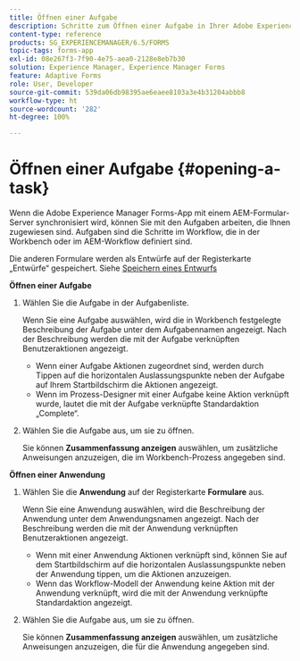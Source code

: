 ```yaml
---
title: Öffnen einer Aufgabe
description: Schritte zum Öffnen einer Aufgabe in Ihrer Adobe Experience Manager Forms-App
content-type: reference
products: SG_EXPERIENCEMANAGER/6.5/FORMS
topic-tags: forms-app
exl-id: 08e267f3-7f90-4e75-aea0-2128e8eb7b30
solution: Experience Manager, Experience Manager Forms
feature: Adaptive Forms
role: User, Developer
source-git-commit: 539da06db98395ae6eaee8103a3e4b31204abbb8
workflow-type: ht
source-wordcount: '282'
ht-degree: 100%

---
```


# Öffnen einer Aufgabe {#opening-a-task}

Wenn die Adobe Experience Manager Forms-App mit einem AEM-Formular-Server synchronisiert wird, können Sie mit den Aufgaben arbeiten, die Ihnen zugewiesen sind. Aufgaben sind die Schritte im Workflow, die in der Workbench oder im AEM-Workflow definiert sind.

Die anderen Formulare werden als Entwürfe auf der Registerkarte „Entwürfe“ gespeichert. Siehe [Speichern eines Entwurfs](/help/forms/using/save-as-draft.md)

**Öffnen einer Aufgabe**

1. Wählen Sie die Aufgabe in der Aufgabenliste.

   Wenn Sie eine Aufgabe auswählen, wird die in Workbench festgelegte Beschreibung der Aufgabe unter dem Aufgabennamen angezeigt. Nach der Beschreibung werden die mit der Aufgabe verknüpften Benutzeraktionen angezeigt.

   * Wenn einer Aufgabe Aktionen zugeordnet sind, werden durch Tippen auf die horizontalen Auslassungspunkte neben der Aufgabe auf Ihrem Startbildschirm die Aktionen angezeigt.
   * Wenn im Prozess-Designer mit einer Aufgabe keine Aktion verknüpft wurde, lautet die mit der Aufgabe verknüpfte Standardaktion „Complete“.

1. Wählen Sie die Aufgabe aus, um sie zu öffnen.

   Sie können **Zusammenfassung anzeigen** auswählen, um zusätzliche Anweisungen anzuzeigen, die im Workbench-Prozess angegeben sind.

**Öffnen einer Anwendung**

1. Wählen Sie die **Anwendung** auf der Registerkarte **Formulare** aus.

   Wenn Sie eine Anwendung auswählen, wird die Beschreibung der Anwendung unter dem Anwendungsnamen angezeigt. Nach der Beschreibung werden die mit der Anwendung verknüpften Benutzeraktionen angezeigt.

   * Wenn mit einer Anwendung Aktionen verknüpft sind, können Sie auf dem Startbildschirm auf die horizontalen Auslassungspunkte neben der Anwendung tippen, um die Aktionen anzuzeigen.
   * Wenn das Workflow-Modell der Anwendung keine Aktion mit der Anwendung verknüpft, wird die mit der Anwendung verknüpfte Standardaktion angezeigt.

1. Wählen Sie die Aufgabe aus, um sie zu öffnen.

   Sie können **Zusammenfassung anzeigen** auswählen, um zusätzliche Anweisungen anzuzeigen, die für die Anwendung angegeben sind.
